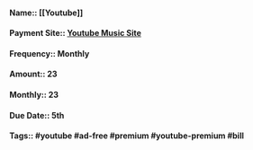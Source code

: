 #### Name:: [[Youtube]]
#### Payment Site:: [Youtube Music Site](https://music.youtube.com/paid_memberships)
#### Frequency:: Monthly
#### Amount:: 23
#### Monthly:: 23
#### Due Date:: 5th
#### Tags:: #youtube #ad-free #premium #youtube-premium #bill